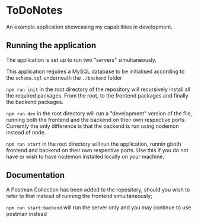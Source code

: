 # ToDoNotes
An example application showcasing my capabilities in development.

## Running the application
The application is set up to run two "servers" simultaneously. 

This application requires a MySQL database to be initialised according to the `schema.sql` underneath the `./backend` folder

`npm run init` in the root directory of the repository will recursively install all the required packages. From the root, to the frontend packages and finally the backend packages.

`npm run dev` in the root directory will run a "development" version of the file, running both the frontend and the backend on their own respective ports. Currently the only difference is that the backend is run using nodemon instead of node.

`npm run start` in the root directory will run the application, runnin gboth frontend and backend on their own respective ports. Use this if you do not have or wish to have nodemon installed locally on your machine.

## Documentation

A Postman Collection has been added to the repository, should you wish to refer to that instead of running the frontend simultaneously;

`npm run start:backend` will run the server only and you may continue to use postman instead
